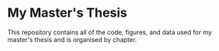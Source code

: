 # My Master's Thesis
This repository contains all of the code, figures, and data used for my master's thesis and is organised by chapter.
